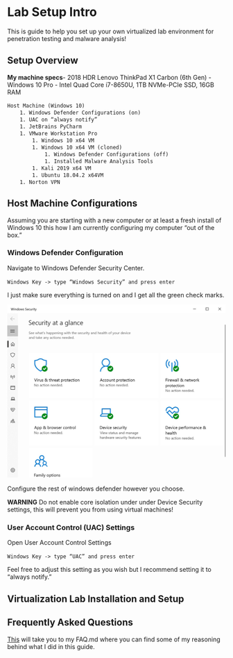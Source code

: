 # Lab Setup Intro
This is guide to help you set up your own virtualized lab environment for penetration testing and malware analysis!

## Setup Overview
**My machine specs**- 2018 HDR Lenovo ThinkPad X1 Carbon (6th Gen) - Windows 10 Pro - Intel Quad Core i7-8650U, 1TB NVMe-PCIe SSD, 16GB RAM

    Host Machine (Windows 10)
        1. Windows Defender Configurations (on)
        1. UAC on “always notify”
        1. JetBrains PyCharm
        1. VMware Workstation Pro 
            1. Windows 10 x64 VM
            1. Windows 10 x64 VM (cloned)
                1. Windows Defender Configurations (off)
                1. Installed Malware Analysis Tools
            1. Kali 2019 x64 VM
            1. Ubuntu 18.04.2 x64VM
        1. Norton VPN

## Host Machine Configurations
Assuming you are starting with a new computer or at least a fresh install of Windows 10 this how I am currently configuring my computer “out of the box.”

### Windows Defender Configuration
Navigate to Windows Defender Security Center.

`Windows Key -> type “Windows Security” and press enter`

I just make sure everything is turned on and I get all the green check marks.

![WindowsDefender](/Cyber%20Security%20Lab/screenshots/WindowsDefender.jpg)

Configure the rest of windows defender however you choose.

**WARNING** Do not enable core isolation under under Device Security settings, this will prevent you from using virtual machines!

### User Account Control (UAC) Settings
Open User Account Control Settings

`Windows Key -> type “UAC” and press enter`

Feel free to adjust this setting as you wish but I recommend setting it to “always notify.”

## Virtualization Lab Installation and Setup

## Frequently Asked Questions
[This](/Cyber%20Security%20Lab/LabFAQ.md) will take you to my FAQ.md where you can find some of my reasoning behind what I did in this guide.
